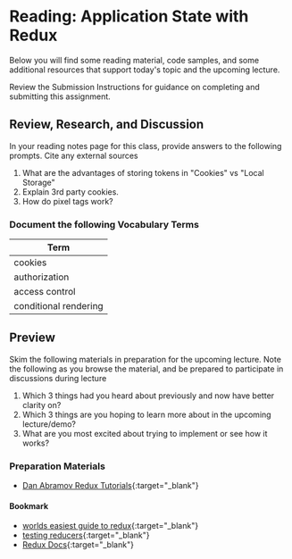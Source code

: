 # Reading: Application State with Redux

Below you will find some reading material, code samples, and some additional resources that support today's topic and the upcoming lecture.

Review the Submission Instructions for guidance on completing and submitting this assignment.

## Review, Research, and Discussion

In your reading notes page for this class, provide answers to the following prompts. Cite any external sources

1. What are the advantages of storing tokens in "Cookies" vs "Local Storage"
1. Explain 3rd party cookies.
1. How do pixel tags work?

### Document the following Vocabulary Terms

| Term                            |
| ------------------------------- |
| cookies                         |
| authorization                   |
| access control                  |
| conditional rendering           |

## Preview

Skim the following materials in preparation for the upcoming lecture. Note the following as you browse the material, and be prepared to participate in discussions during lecture

1. Which 3 things had you heard about previously and now have better clarity on?
1. Which 3 things are you hoping to learn more about in the upcoming lecture/demo?
1. What are you most excited about trying to implement or see how it works?

### Preparation Materials

- [Dan Abramov Redux Tutorials](https://egghead.io/courses/getting-started-with-redux){:target="_blank"}

#### Bookmark

- [worlds easiest guide to redux](https://medium.freecodecamp.org/understanding-redux-the-worlds-easiest-guide-to-beginning-redux-c695f45546f6){:target="_blank"}
- [testing reducers](https://medium.com/@netxm/testing-redux-reducers-with-jest-6653abbfe3e1){:target="_blank"}
- [Redux Docs](https://redux.js.org/){:target="_blank"}
